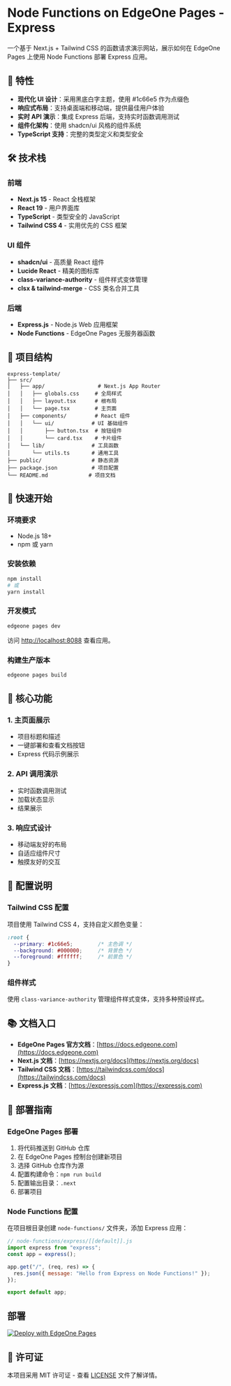 # Node Functions on EdgeOne Pages - Express

一个基于 Next.js + Tailwind CSS 的函数请求演示网站，展示如何在 EdgeOne Pages 上使用 Node Functions 部署 Express 应用。

## 🚀 特性

- **现代化 UI 设计**：采用黑底白字主题，使用 #1c66e5 作为点缀色
- **响应式布局**：支持桌面端和移动端，提供最佳用户体验
- **实时 API 演示**：集成 Express 后端，支持实时函数调用测试
- **组件化架构**：使用 shadcn/ui 风格的组件系统
- **TypeScript 支持**：完整的类型定义和类型安全

## 🛠️ 技术栈

### 前端
- **Next.js 15** - React 全栈框架
- **React 19** - 用户界面库
- **TypeScript** - 类型安全的 JavaScript
- **Tailwind CSS 4** - 实用优先的 CSS 框架

### UI 组件
- **shadcn/ui** - 高质量 React 组件
- **Lucide React** - 精美的图标库
- **class-variance-authority** - 组件样式变体管理
- **clsx & tailwind-merge** - CSS 类名合并工具

### 后端
- **Express.js** - Node.js Web 应用框架
- **Node Functions** - EdgeOne Pages 无服务器函数

## 📁 项目结构

```
express-template/
├── src/
│   ├── app/                 # Next.js App Router
│   │   ├── globals.css     # 全局样式
│   │   ├── layout.tsx      # 根布局
│   │   └── page.tsx        # 主页面
│   ├── components/         # React 组件
│   │   └── ui/            # UI 基础组件
│   │       ├── button.tsx  # 按钮组件
│   │       └── card.tsx    # 卡片组件
│   └── lib/               # 工具函数
│       └── utils.ts       # 通用工具
├── public/                # 静态资源
├── package.json           # 项目配置
└── README.md             # 项目文档
```

## 🚀 快速开始

### 环境要求

- Node.js 18+ 
- npm 或 yarn

### 安装依赖

```bash
npm install
# 或
yarn install
```

### 开发模式

```bash
edgeone pages dev
```

访问 [http://localhost:8088](http://localhost:8088) 查看应用。

### 构建生产版本

```bash
edgeone pages build
```

## 🎯 核心功能

### 1. 主页面展示
- 项目标题和描述
- 一键部署和查看文档按钮
- Express 代码示例展示

### 2. API 调用演示
- 实时函数调用测试
- 加载状态显示
- 结果展示

### 3. 响应式设计
- 移动端友好的布局
- 自适应组件尺寸
- 触摸友好的交互

## 🔧 配置说明

### Tailwind CSS 配置
项目使用 Tailwind CSS 4，支持自定义颜色变量：

```css
:root {
  --primary: #1c66e5;        /* 主色调 */
  --background: #000000;     /* 背景色 */
  --foreground: #ffffff;     /* 前景色 */
}
```

### 组件样式
使用 `class-variance-authority` 管理组件样式变体，支持多种预设样式。

## 📚 文档入口

- **EdgeOne Pages 官方文档**：[https://docs.edgeone.com](https://docs.edgeone.com)
- **Next.js 文档**：[https://nextjs.org/docs](https://nextjs.org/docs)
- **Tailwind CSS 文档**：[https://tailwindcss.com/docs](https://tailwindcss.com/docs)
- **Express.js 文档**：[https://expressjs.com](https://expressjs.com)

## 🚀 部署指南

### EdgeOne Pages 部署

1. 将代码推送到 GitHub 仓库
2. 在 EdgeOne Pages 控制台创建新项目
3. 选择 GitHub 仓库作为源
4. 配置构建命令：`npm run build`
5. 配置输出目录：`.next`
6. 部署项目

### Node Functions 配置

在项目根目录创建 `node-functions/` 文件夹，添加 Express 应用：

```javascript
// node-functions/express/[[default]].js
import express from "express";
const app = express();

app.get("/", (req, res) => {
  res.json({ message: "Hello from Express on Node Functions!" });
});

export default app;
```


## 部署

[![Deploy with EdgeOne Pages](https://cdnstatic.tencentcs.com/edgeone/pages/deploy.svg)](https://edgeone.ai/pages/new?from=github&template=express-template)


## 📄 许可证

本项目采用 MIT 许可证 - 查看 [LICENSE](LICENSE) 文件了解详情。
